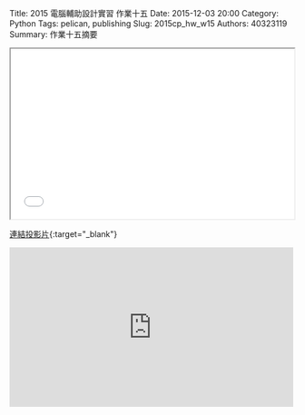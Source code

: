 Title: 2015 電腦輔助設計實習 作業十五
Date: 2015-12-03 20:00
Category: Python
Tags: pelican, publishing
Slug: 2015cp_hw_w15
Authors: 40323119
Summary: 作業十五摘要

<iframe src="simplest15.html" width="500" height="300"></iframe>

[連結投影片](simplest15.html){:target="_blank"}

<iframe src="https://player.vimeo.com/video/150927520" width="500" height="281" frameborder="0" webkitallowfullscreen mozallowfullscreen allowfullscreen></iframe>